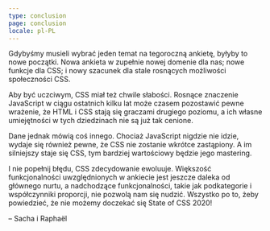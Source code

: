 ```yaml
---
type: conclusion
page: conclusion
locale: pl-PL
---
```


Gdybyśmy musieli wybrać jeden temat na tegoroczną ankietę, byłyby to nowe początki. Nowa ankieta w zupełnie nowej domenie dla nas; nowe funkcje dla CSS; i nowy szacunek dla stale rosnących możliwości społeczności CSS.

Aby być uczciwym, CSS miał też chwile słabości. Rosnące znaczenie JavaScript w ciągu ostatnich kilku lat może czasem pozostawić pewne wrażenie, że HTML i CSS stają się graczami drugiego poziomu, a ich własne umiejętności w tych dziedzinach nie są już tak cenione.

Dane jednak mówią coś innego. Chociaż JavaScript nigdzie nie idzie, wydaje się również pewne, że CSS nie zostanie wkrótce zastąpiony. A im silniejszy staje się CSS, tym bardziej wartościowy będzie jego mastering.

I nie popełnij błędu, CSS zdecydowanie ewoluuje. Większość funkcjonalności uwzględnionych w ankiecie jest jeszcze daleka od głównego nurtu, a nadchodzące funkcjonalności, takie jak podkategorie i współczynniki proporcji, nie pozwolą nam się nudzić. Wszystko po to, żeby powiedzieć, że nie możemy doczekać się State of CSS 2020!

<span class="conclusion__byline">– Sacha i Raphaël</span>
